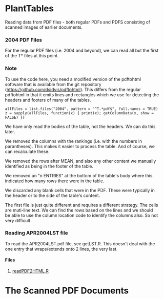 # PlantTables
Reading data from PDF files - both regular PDFs and PDFS consisting of scanned images of earlier documents.

### 2004 PDF Files
For the regular PDF files (i.e. 2004 and beyond), we can read all but the first of the T* files at
this point.

### Note
To use the code here, you need a modified version of the pdftohtml software that is available from
the git repository (https://github.com/dsidvis/pdftohtml).  This differs from the regular pdftohtml
in that it emits lines and rectangles which we use for detecting the headers and footers of many of the tables.


```
allFiles = list.files("2004", pattern = "^T.*pdf$", full.names = TRUE)
z = sapply(allFiles, function(x) { print(x); getColumnData(x, show = FALSE) })
```

We have only read the bodies of the table, not the headers.   We can do this later.

We  removed the columns with the rankings (i.e. with the numbers in parantheses).
This makes it easier to process the table. And of course, we can recalculate these.

We removed the rows after MEAN,  and also any other content we manually identified as being in the footer
of the table.

We removed an "n ENTRIES" at the bottom of the table's body where this indicated how many rows there
were in the table.

We discarded any blank cells that were in the PDF. These were typically in the header or to the side
of the table's content.

The first file is just quite different and requires a different strategy. The cells are muti-line  text.
We can find the rows based on the lines and we should be able to use the column location code to
identify the columns also.  So not very difficult.


### Reading  APR2004LST file
To read the APR2004LST.pdf file, see getLST.R.
This doesn't deal with the one entry that wraps/extends onto 2 lines, the very last.

#### Files

1.  [readPDF2HTML.R](readPDF2HTML.R)




# The Scanned PDF Documents
